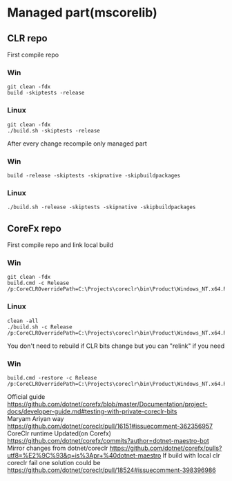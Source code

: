 # Managed part(mscorelib)

## CLR repo

First compile repo

### Win
```
git clean -fdx
build -skiptests -release
```
### Linux
```
git clean -fdx
./build.sh -skiptests -release
```

After every change recompile only managed part
### Win
```
build -release -skiptests -skipnative -skipbuildpackages
```
### Linux
```
./build.sh -release -skiptests -skipnative -skipbuildpackages
```

## CoreFx repo

First compile repo and link local build
### Win
```
git clean -fdx
build.cmd -c Release /p:CoreCLROverridePath=C:\Projects\coreclr\bin\Product\Windows_NT.x64.Release
```
### Linux
```
clean -all
./build.sh -c Release /p:CoreCLROverridePath=C:\Projects\coreclr\bin\Product\Windows_NT.x64.Release
```
You don't need to rebuild if CLR bits change but you can "relink" if you need
### Win
```
build.cmd -restore -c Release /p:CoreCLROverridePath=C:\Projects\coreclr\bin\Product\Windows_NT.x64.Release
```

Official guide https://github.com/dotnet/corefx/blob/master/Documentation/project-docs/developer-guide.md#testing-with-private-coreclr-bits  
Maryam Ariyan way https://github.com/dotnet/coreclr/pull/16151#issuecomment-362356957  
CoreClr runtime Updated(on Corefx) https://github.com/dotnet/corefx/commits?author=dotnet-maestro-bot  
Mirror changes from dotnet/coreclr https://github.com/dotnet/corefx/pulls?utf8=%E2%9C%93&q=is%3Apr+%40dotnet-maestro
If build with local clr coreclr fail one solution could be https://github.com/dotnet/coreclr/pull/18524#issuecomment-398396986  
